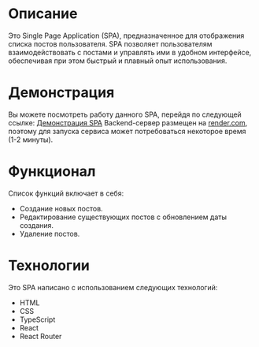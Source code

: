 # Описание

Это Single Page Application (SPA), предназначенное для отображения списка постов пользователя. SPA позволяет пользователям взаимодействовать с постами и управлять ими в удобном интерфейсе, обеспечивая при этом быстрый и плавный опыт использования.

# Демонстрация

Вы можете посмотреть работу данного SPA, перейдя по следующей ссылке: [Демонстрация SPA](https://nikamurs.github.io/posts/)
Backend-сервер размещен на [render.com](https://render.com), поэтому для запуска сервиса может потребоваться некоторое время (1-2 минуты).

# Функционал

Список функций включает в себя:

- Создание новых постов.
- Редактирование существующих постов с обновлением даты создания.
- Удаление постов.

# Технологии

Это SPA написано с использованием следующих технологий:

- HTML
- CSS
- TypeScript
- React
- React Router


